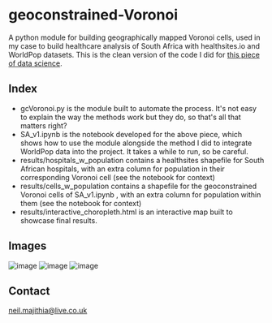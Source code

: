 # geoconstrained-Voronoi
A python module for building geographically mapped Voronoi cells, used in my case to build healthcare analysis of South Africa with healthsites.io and WorldPop datasets. This is the clean version of the code I did for <a href='https://medium.com/odi-research/open-data-science-to-be-proud-of-geographic-healthcare-analysis-with-healthsites-io-and-worldpop-e33ee98d8a81'>this piece of data science</a>.

## Index
* gcVoronoi.py is the module built to automate the process. It's not easy to explain the way the methods work but they do, so that's all that matters right?
* SA_v1.ipynb is the notebook developed for the above piece, which shows how to use the module alongside the method I did to integrate WorldPop data into the project. It takes a while to run, so be careful.
* results/hospitals_w_population contains a healthsites shapefile for South African hospitals, with an extra column for population in their corresponding Voronoi cell (see the notebook for context)
* results/cells_w_population contains a shapefile for the geoconstrained Voronoi cells of SA_v1.ipynb , with an extra column for population within them (see the notebook for context)
* results/interactive_choropleth.html is an interactive map built to showcase final results.

## Images
![image](https://github.com/NevadaM/geoconstrained-Voronoi/assets/100001600/358d93cb-8603-4ce6-9df4-c9c9388ca7ff)
![image](https://github.com/NevadaM/geoconstrained-Voronoi/assets/100001600/3a1d54c3-cd1f-4640-abb4-6ccd210e2c11)
![image](https://github.com/NevadaM/geoconstrained-Voronoi/assets/100001600/64691060-8855-4979-95c3-ae10a704a407)

## Contact
neil.majithia@live.co.uk 
